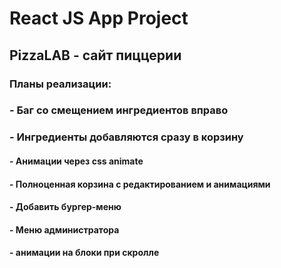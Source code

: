 # React JS App Project
## PizzaLAB - сайт пиццерии

### Планы реализации:
### - Баг со смещением ингредиентов вправо
### - Ингредиенты добавляются сразу в корзину
#### - Анимации через css animate
#### - Полноценная корзина с редактированием и анимациями
#### - Добавить бургер-меню 
#### - Меню администратора
#### - анимации на блоки при скролле
